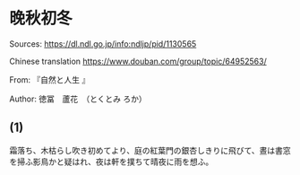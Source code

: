 # 晚秋初冬
Sources: https://dl.ndl.go.jp/info:ndljp/pid/1130565

Chinese translation https://www.douban.com/group/topic/64952563/

From: 『自然と人生 』

Author: 徳冨　蘆花　（とくとみ ろか）


## (1)
霜落ち、木枯らし吹き初めてより、庭の紅葉門の銀杏しきりに飛びて、晝は書窓を掃ふ影鳥かと疑はれ、夜は軒を撲ちて晴夜に雨を想ふ。
